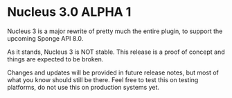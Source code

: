 # Nucleus 3.0 ALPHA 1

Nucleus 3 is a major rewrite of pretty much the entire plugin, to support the upcoming Sponge API 8.0.

As it stands, Nucleus 3 is NOT stable. This release is a proof of concept and things are expected to be broken.

Changes and updates will be provided in future release notes, but most of what you know should still be there. Feel free to test this on testing platforms, do not use this on production systems yet.
